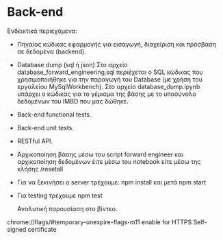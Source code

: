 # Back-end

Ενδεικτικά περιεχόμενα:

- Πηγαίος κώδικας εφαρμογής για εισαγωγή, διαχείριση και
  πρόσβαση σε δεδομένα (backend).
- Database dump (sql ή json)
  Στο αρχείο database_forward_engineering.sql περιέχεται ο SQL κώδικας που χρησιμοποιήθηκε για την παραγωγή του Database (με χρήση του εργαλείου MySqlWorkbench).
  Στο αρχείο database_dump.ipynb υπάρχει ο κώδικας για το γέμισμα της βάσης με το υποσύνολο δεδομένων του IMBD που μας δώθηκε.

- Back-end functional tests.
- Back-end unit tests.
- RESTful API.
- Αρχικοποίηση βάσης μέσω του script forward engineer και αρχικοποίηση δεδομένων έιτε μέσω του notebook είτε μέσω της κλήσης /resetall
- Για να ξεκινήσει ο server τρέχουμε:
    npm install και μετά npm start
- Για testing τρέχουμε npm test

  Αναλυτική παρουσίαση στο βίντεο.

chrome://flags/#temporary-unexpire-flags-m11 enable for HTTPS Self-signed certificate
